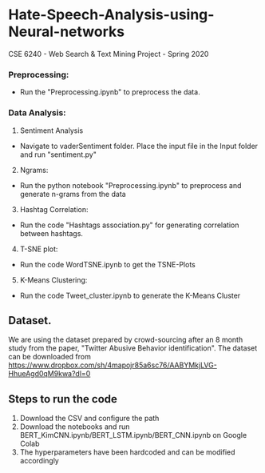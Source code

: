 # Hate-Speech-Analysis-using-Neural-networks
CSE 6240 - Web Search &amp; Text Mining Project - Spring 2020

### Preprocessing:
  - Run the "Preprocessing.ipynb" to preprocess the data.

### Data Analysis:
1. Sentiment Analysis
  - Navigate to vaderSentiment folder. Place the input file in the Input folder and run "sentiment.py"
2. Ngrams:
  - Run the python notebook "Preprocessing.ipynb" to preprocess and generate n-grams from the data
3. Hashtag Correlation:
  - Run the code "Hashtags association.py" for generating correlation between hashtags.
4. T-SNE plot:
  - Run the code WordTSNE.ipynb to get the TSNE-Plots
5. K-Means Clustering:
  - Run the code Tweet_cluster.ipynb to generate the K-Means Cluster


## Dataset.
We are using the dataset prepared by crowd-sourcing after an 8 month study from the paper, "Twitter Abusive Behavior identification".
The dataset can be downloaded from https://www.dropbox.com/sh/4mapojr85a6sc76/AABYMkjLVG-HhueAgd0qM9kwa?dl=0

## Steps to run the code
1) Download the CSV and configure the path
2) Download the notebooks and run BERT_KimCNN.ipynb/BERT_LSTM.ipynb/BERT_CNN.ipynb on Google Colab
3) The hyperparameters have been hardcoded and can be modified accordingly


